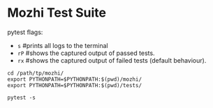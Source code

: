 # Mozhi Test Suite

pytest flags:
- `s` #prints all logs to the terminal
- `rP` #shows the captured output of passed tests.
- `rx` #shows the captured output of failed tests (default behaviour).

```
cd /path/tp/mozhi/
export PYTHONPATH=$PYTHONPATH:$(pwd)/mozhi/
export PYTHONPATH=$PYTHONPATH:$(pwd)/tests/

pytest -s 
```